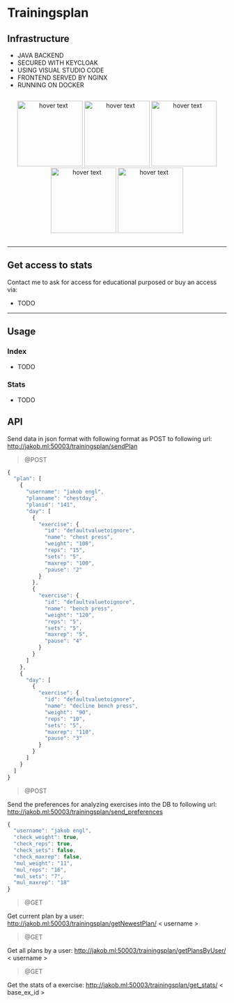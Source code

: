 # Trainingsplan

## Infrastructure ##

* JAVA BACKEND <br/>
* SECURED WITH KEYCLOAK<br/>
* USING VISUAL STUDIO CODE<br/>
* FRONTEND SERVED BY NGINX<br/>
* RUNNING ON DOCKER<br/>

<div style="display:table-cell; vertical-align:middle; text-align:center">
	<p>
  	<img src="https://www.cbronline.com/wp-content/uploads/2016/06/Java.png" width="150" title="hover text">
	<img src="https://avatars2.githubusercontent.com/u/4921466?s=400&v=4" width="150" title="hover text">
	<img src="https://avocode.com/static/icons/integrations/visual-studio-code.svg?ver=1" width="150" title="hover text">
		<img src="https://assets.t3n.sc/news/wp-content/uploads/2016/03/nginx-hoster-featured-620x349.jpg?auto=format&h=349&ixlib=php-2.1.1&w=620" 
			width="150" title="hover text">
		<img src="https://www.docker.com/sites/default/files/social/docker_facebook_share.png" width="150" title="hover text">
	</p>
</div>

- - - -
## Get access to stats ##

Contact me to ask for access for educational purposed or buy an access via:
* TODO

- - - -

## Usage ##

### Index ###

* TODO


### Stats ###

* TODO


## API ##

Send data in json format with following format as POST to following url: http://jakob.ml:50003/trainingsplan/sendPlan
> @POST
```javascript
{
  "plan": [
    {
      "username": "jakob engl",
      "planname": "chestday",
      "planid": "141",
      "day": [
        {
          "exercise": {
            "id": "defaultvaluetoignore",
            "name": "chest press",
            "weight": "100",
            "reps": "15",
            "sets": "5",
            "maxrep": "100",
            "pause": "2"
          }
        },
        {
          "exercise": {
            "id": "defaultvaluetoignore",
            "name": "bench press",
            "weight": "120",
            "reps": "5",
            "sets": "5",
            "maxrep": "5",
            "pause": "4"
          }
        }
      ]
    },
    {
      "day": [
        {
          "exercise": {
            "id": "defaultvaluetoignore",
            "name": "decline bench press",
            "weight": "90",
            "reps": "10",
            "sets": "5",
            "maxrep": "110",
            "pause": "3"
          }
        }
      ]
    }
  ]
}
```
> @POST

Send the preferences for analyzing exercises into the DB to following url: http://jakob.ml:50003/trainingsplan/send_preferences
```javascript
{
  "username": "jakob engl",
  "check_weight": true,
  "check_reps": true,
  "check_sets": false,
  "check_maxrep": false,
  "mul_weight": "11",
  "mul_reps": "16",
  "mul_sets": "7",
  "mul_maxrep": "18"
}
```
> @GET

Get current plan by a user: http://jakob.ml:50003/trainingsplan/getNewestPlan/ < username >

> @GET

Get all plans by a user: http://jakob.ml:50003/trainingsplan/getPlansByUser/ < username >

> @GET

Get the stats of a exercise: http://jakob.ml:50003/trainingsplan/get_stats/ < base_ex_id >
